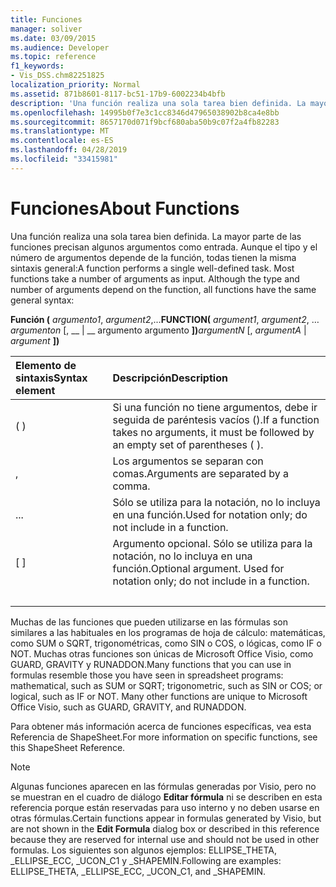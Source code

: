 ```yaml
---
title: Funciones
manager: soliver
ms.date: 03/09/2015
ms.audience: Developer
ms.topic: reference
f1_keywords:
- Vis_DSS.chm82251825
localization_priority: Normal
ms.assetid: 871b8601-8117-bc51-17b9-6002234b4bfb
description: 'Una función realiza una sola tarea bien definida. La mayor parte de las funciones precisan algunos argumentos como entrada. Aunque el tipo y el número de argumentos depende de la función, todas tienen la misma sintaxis general:'
ms.openlocfilehash: 14995b0f7e3c1cc8346d47965038902b8ca4e8bb
ms.sourcegitcommit: 8657170d071f9bcf680aba50b9c07f2a4fb82283
ms.translationtype: MT
ms.contentlocale: es-ES
ms.lasthandoff: 04/28/2019
ms.locfileid: "33415981"
---
```

# <a name="about-functions"></a><span data-ttu-id="33b9c-105">Funciones</span><span class="sxs-lookup"><span data-stu-id="33b9c-105">About Functions</span></span>

<span data-ttu-id="33b9c-p102">Una función realiza una sola tarea bien definida. La mayor parte de las funciones precisan algunos argumentos como entrada. Aunque el tipo y el número de argumentos depende de la función, todas tienen la misma sintaxis general:</span><span class="sxs-lookup"><span data-stu-id="33b9c-p102">A function performs a single well-defined task. Most functions take a number of arguments as input. Although the type and number of arguments depend on the function, all functions have the same general syntax:</span></span>
  
 <span data-ttu-id="33b9c-109">**Función (** _argumento1_, _argument2_,...</span><span class="sxs-lookup"><span data-stu-id="33b9c-109">**FUNCTION(** _argument1_,  _argument2_, …</span></span>  <span data-ttu-id="33b9c-110">_argumenton_ [, __ |  __ argumento argumento **])**</span><span class="sxs-lookup"><span data-stu-id="33b9c-110">_argumentN_ [,  _argumentA_ |  _argument_ **])**</span></span>
  
|<span data-ttu-id="33b9c-111">**Elemento de sintaxis**</span><span class="sxs-lookup"><span data-stu-id="33b9c-111">**Syntax element**</span></span>|<span data-ttu-id="33b9c-112">**Descripción**</span><span class="sxs-lookup"><span data-stu-id="33b9c-112">**Description**</span></span>|
|:-----|:-----|
| <span data-ttu-id="33b9c-113">( )</span><span class="sxs-lookup"><span data-stu-id="33b9c-113"></span></span>  <br/> | <span data-ttu-id="33b9c-114">Si una función no tiene argumentos, debe ir seguida de paréntesis vacíos ().</span><span class="sxs-lookup"><span data-stu-id="33b9c-114">If a function takes no arguments, it must be followed by an empty set of parentheses ( ).</span></span>  <br/> |
| <span data-ttu-id="33b9c-115">,</span><span class="sxs-lookup"><span data-stu-id="33b9c-115"></span></span>  <br/> | <span data-ttu-id="33b9c-116">Los argumentos se separan con comas.</span><span class="sxs-lookup"><span data-stu-id="33b9c-116">Arguments are separated by a comma.</span></span>  <br/> |
| <span data-ttu-id="33b9c-117">...</span><span class="sxs-lookup"><span data-stu-id="33b9c-117"></span></span>  <br/> | <span data-ttu-id="33b9c-118">Sólo se utiliza para la notación, no lo incluya en una función.</span><span class="sxs-lookup"><span data-stu-id="33b9c-118">Used for notation only; do not include in a function.</span></span>  <br/> |
| <span data-ttu-id="33b9c-119">[ ]</span><span class="sxs-lookup"><span data-stu-id="33b9c-119"></span></span>  <br/> | <span data-ttu-id="33b9c-p104">Argumento opcional. Sólo se utiliza para la notación, no lo incluya en una función.</span><span class="sxs-lookup"><span data-stu-id="33b9c-p104">Optional argument. Used for notation only; do not include in a function.</span></span>  <br/> |
| |  <br/> | <span data-ttu-id="33b9c-122">Una opción; puede incluir _argument_ o _argumento_.</span><span class="sxs-lookup"><span data-stu-id="33b9c-122">A choice; you can include  _argumentA_ or  _argument_.</span></span> <span data-ttu-id="33b9c-123">Sólo se utiliza para la notación, no lo incluya en una función.</span><span class="sxs-lookup"><span data-stu-id="33b9c-123">Used for notation only; do not include in a function.</span></span>  <br/> |
   
<span data-ttu-id="33b9c-p106">Muchas de las funciones que pueden utilizarse en las fórmulas son similares a las habituales en los programas de hoja de cálculo: matemáticas, como SUM o SQRT, trigonométricas, como SIN o COS, o lógicas, como IF o NOT. Muchas otras funciones son únicas de Microsoft Office Visio, como GUARD, GRAVITY y RUNADDON.</span><span class="sxs-lookup"><span data-stu-id="33b9c-p106">Many functions that you can use in formulas resemble those you have seen in spreadsheet programs: mathematical, such as SUM or SQRT; trigonometric, such as SIN or COS; or logical, such as IF or NOT. Many other functions are unique to Microsoft Office Visio, such as GUARD, GRAVITY, and RUNADDON.</span></span>
  
<span data-ttu-id="33b9c-126">Para obtener más información acerca de funciones específicas, vea esta Referencia de ShapeSheet.</span><span class="sxs-lookup"><span data-stu-id="33b9c-126">For more information on specific functions, see this ShapeSheet Reference.</span></span>
  
> [!NOTE]
>  <span data-ttu-id="33b9c-127">Algunas funciones aparecen en las fórmulas generadas por Visio, pero no se muestran en el cuadro de diálogo **Editar fórmula** ni se describen en esta referencia porque están reservadas para uso interno y no deben usarse en otras fórmulas.</span><span class="sxs-lookup"><span data-stu-id="33b9c-127">Certain functions appear in formulas generated by Visio, but are not shown in the **Edit Formula** dialog box or described in this reference because they are reserved for internal use and should not be used in other formulas.</span></span> <span data-ttu-id="33b9c-128">Los siguientes son algunos ejemplos: ELLIPSE_THETA, _ELLIPSE_ECC, _UCON_C1 y _SHAPEMIN.</span><span class="sxs-lookup"><span data-stu-id="33b9c-128">Following are examples: ELLIPSE_THETA, _ELLIPSE_ECC, _UCON_C1, and _SHAPEMIN.</span></span> 
  

